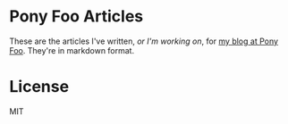 # Pony Foo Articles

These are the articles I've written, _or I'm working on_, for [my blog at Pony Foo][1]. They're in markdown format.

# License

MIT

  [1]: http://blog.ponyfoo.com "Pony Foo"
